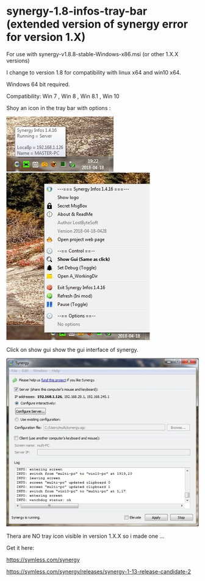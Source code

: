 # synergy-1.8-infos-tray-bar (extended version of synergy error for version 1.X)

For use with synergy-v1.8.8-stable-Windows-x86.msi (or other 1.X.X versions)

I change to version 1.8 for compatibility with linux x64 and win10 x64.

Windows 64 bit required.

Compatibility: Win 7 , Win 8 , Win 8.1 , Win 10

Shoy an icon in the tray bar with options :

![Screenshot](Picture_1.jpg)
![Screenshot](Picture_2.jpg)

Click on show gui show the gui interface of synergy.

![Screenshot](Picture_3.jpg)

Thera are NO tray icon visible in version 1.X.X so i made one ...


Get it here:

https://symless.com/synergy

https://symless.com/synergy/releases/synergy-1-13-release-candidate-2
